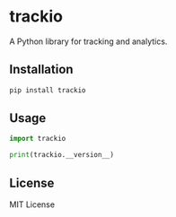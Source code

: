 # trackio

A Python library for tracking and analytics.

## Installation

```bash
pip install trackio
```

## Usage

```python
import trackio

print(trackio.__version__)
```

## License

MIT License 